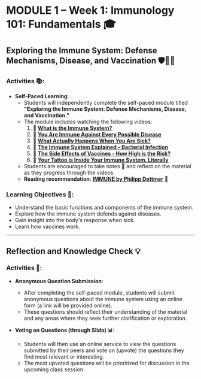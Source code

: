 # MODULE 1 – Week 1: Immunology 101: Fundamentals 🎓

## Exploring the Immune System: Defense Mechanisms, Disease, and Vaccination 🛡️🦠💉

### Activities 📚:

- **Self-Paced Learning**:
  - Students will independently complete the self-paced module titled **"Exploring the Immune System: Defense Mechanisms, Disease, and Vaccination."**
  - The module includes watching the following videos:
    1. 🎥 [**What is the Immune System?**](https://www.youtube.com/watch?v=lXfEK8G8CUI)
    2. 🎥 [**You Are Immune Against Every Possible Disease**](https://www.youtube.com/watch?v=LmpuerlbJu0)
    3. 🎥 [**What Actually Happens When You Are Sick?**](https://www.youtube.com/watch?v=M-K7mxdN62M)
    4. 🎥 [**The Immune System Explained – Bacterial Infection**](https://www.youtube.com/watch?v=zQGOcOUBi6s)
    5. 🎥 [**The Side Effects of Vaccines - How High is the Risk?**](https://www.youtube.com/watch?v=zBkVCpbNnkU)
    6. 🎥 [**Your Tattoo is Inside Your Immune System. Literally**](https://www.youtube.com/watch?v=nGggU-Cxhv0)
  - Students are encouraged to take notes 📝 and reflect on the material as they progress through the videos.
  - **Reading recommendation**: [**IMMUNE by Philipp Dettmer**](https://www.penguinrandomhouse.com/books/669586/immune-by-philipp-dettmer/) 📖

### Learning Objectives 🎯:

- Understand the basic functions and components of the immune system.
- Explore how the immune system defends against diseases.
- Gain insight into the body's response when sick.
- Learn how vaccines work.

---

## Reflection and Knowledge Check 💡

### Activities 📝:

- **Anonymous Question Submission**:
  - After completing the self-paced module, students will submit anonymous questions about the immune system using an online form (a link will be provided online).
  - These questions should reflect their understanding of the material and any areas where they seek further clarification or exploration.

- **Voting on Questions (through Slido) 📊**:
  - Students will then use an online service to view the questions submitted by their peers and vote on (upvote) the questions they find most relevant or interesting.
  - The most upvoted questions will be prioritized for discussion in the upcoming class session.